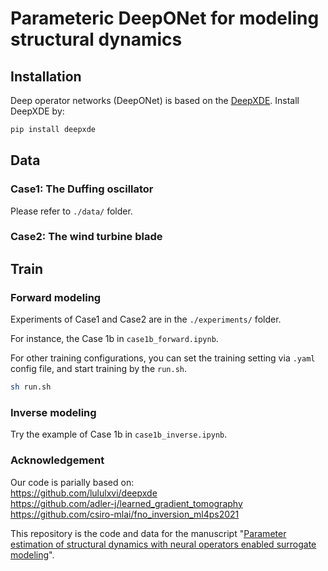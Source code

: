 
# Parameteric DeepONet for modeling structural dynamics


## Installation
Deep operator networks (DeepONet) is based on the [DeepXDE](https://github.com/lululxvi/deepxde). Install DeepXDE by:
```bash
pip install deepxde
```


## Data
### Case1: The Duffing oscillator
Please refer to `./data/` folder.

### Case2: The wind turbine blade


## Train

### Forward modeling
Experiments of Case1 and Case2 are in the `./experiments/` folder.

For instance, the Case 1b in `case1b_forward.ipynb`.

For other training configurations, you can set the training setting via `.yaml` config file, and start training by the `run.sh`.
```bash
sh run.sh
```

### Inverse modeling
Try the example of Case 1b in `case1b_inverse.ipynb`.



### Acknowledgement
Our code is parially based on:
\
https://github.com/lululxvi/deepxde 
\
https://github.com/adler-j/learned_gradient_tomography
\
https://github.com/csiro-mlai/fno_inversion_ml4ps2021


This repository is the code and data for the manuscript "[Parameter estimation of structural dynamics with neural operators enabled surrogate modeling](https://arxiv.org/abs/2410.11712)".